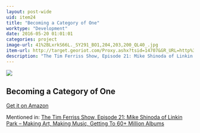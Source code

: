 ```yaml
---
layout: post-wide
uid: item24
title: "Becoming a Category of One"
worktype: "Development"
date: 2016-05-20 01:01:01
categories: project
image-url: 41%2BLxrkS66L._SY291_BO1,204,203,200_QL40_.jpg
item-url: http://target.georiot.com/Proxy.ashx?tsid=14707&GR_URL=http%3A%2F%2Fwww.amazon.com%2FBecoming-Category-One-Extraordinary-Comparison%2Fdp%2F0470496355%2F
description: "The Tim Ferriss Show, Episode 21: Mike Shinoda of Linkin Park – Making Art, Making Music, Getting To 60+ Million Albums"
---
```

<a href="http://target.georiot.com/Proxy.ashx?tsid=14707&GR_URL=http%3A%2F%2Fwww.amazon.com%2FBecoming-Category-One-Extraordinary-Comparison%2Fdp%2F0470496355%2F" target="blank"><img src="../../../../img/thumbs/41%2BLxrkS66L._SY291_BO1,204,203,200_QL40_.jpg" class="prod-img"></a>
<h2>Becoming a Category of One</h2>
<p><a href="http://target.georiot.com/Proxy.ashx?tsid=14707&GR_URL=http%3A%2F%2Fwww.amazon.com%2FBecoming-Category-One-Extraordinary-Comparison%2Fdp%2F0470496355%2F" target="blank">Get it on Amazon</a><p>
<p>Mentioned in: <a href="http://fourhourworkweek.com/2014/08/04/mike-shinoda/" target="blank">The Tim Ferriss Show, Episode 21: Mike Shinoda of Linkin Park – Making Art, Making Music, Getting To 60+ Million Albums</a></p>

